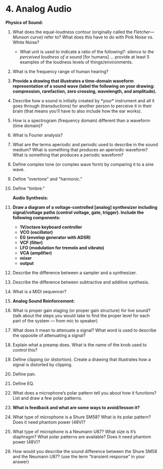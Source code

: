 # 4. Analog Audio



**Physics of Sound:**

1. What does the equal-loudness contour \(originally called the _Fletcher—Munson curve_\) refer to? What does this have to do with Pink Noise vs. White Noise?
   * What unit is used to indicate a ratio of the following?: _silence to the perceived loudness of a sound_ \[for humans\] ... provide at least 5 examples of the loudness levels of things/environments.
2. What is the frequency range of human hearing?
3. **Provide a drawing that illustrates a time-domain waveform representation of a sound wave \(label the following on your drawing: compression, rarefaction, zero crossing, wavelength, and amplitude\).**
4. Describe how a sound is initially created by \*your\* instrument and all it goes through \(transductions\) for another person to perceive it in their brain \(that means you’ll have to also include how the ear works\).
5. How is a spectrogram \(frequency domain\) different than a waveform \(time domain\)?
6. What is Fourier analysis?
7. What are the terms aperiodic and periodic used to describe in the sound medium? What is something that produces an aperiodic waveform? What is something that produces a periodic waveform?
8. Define complex tone \(or complex wave form\) by comparing it to a sine wave.
9. Define "overtone" and "harmonic."
10. Define "timbre."



    **Audio Synthesis:**

11. **Draw a diagram of a voltage-controlled \[analog\] synthesizer including signal/voltage paths \(control voltage, gate, trigger\). Include the following components:** 
    * **1V/octave keyboard controller**
    * **VCO \(oscillator\)**
    * **EG \(envelop generator with ADSR\)**
    * **VCF \(filter\)**
    * **LFO \(modulation for tremolo and vibrato\)**
    * **VCA \(amplifier\)**
    * **mixer**
    * **output**
12. Describe the difference between a sampler and a synthesizer.
13. Describe the difference between subtractive and additive synthesis.
14. What is a MIDI sequencer?



1. **Analog Sound Reinforcement:**
2. What is proper gain staging \(or proper gain structure\) for live sound? \(talk about the steps you would take to find the proper level for each part of the system — from mic to speaker\)
3. What does it mean to attenuate a signal? What word is used to describe the opposite of attenuating a signal?
4. Explain what a preamp does. What is the name of the knob used to control this?
5. Define clipping \(or distortion\). Create a drawing that illustrates how a signal is distorted by clipping.
6. Define pan.
7. Define EQ.
8. What does a microphone’s polar pattern tell you about how it functions? List and draw a few polar patterns.
9. **What is feedback and what are some ways to avoid/lesson it?** 
10. What type of microphone is a Shure SM58? What is its polar pattern? Does it need phantom power \(48V\)?
11. What type of microphone is a Neumann U87? What size is it’s diaphragm? What polar patterns are available? Does it need phantom power \(48V\)?
12. How would you describe the sound difference between the Shure SM58 and the Neumann U87? \(use the term “transient response” in your answer\)


